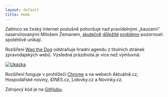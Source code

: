 ```yaml
---
layout: default
title: Home
---
```


Zatímco se český internet poslušně pohoršuje nad pravidelnými
&bdquo;kauzami&ldquo; naservírovanými Milošem Zemanem, [skutečně][1]
[důležité][2] [problémy][3] pozornosti spolehlivě unikají.

Rozšíření [Wag the Dog][4] odstraňuje hradní agendu z titulních stránek
zpravodajských webů. Výsledná prázdnota je více než výmluvná:

[![Ukázka](/public/lidovky.png)][4]

Rozšíření funguje v prohlížečí [Chrome][5] a na webech Aktuálně.cz, Hospodářské
noviny, iDNES.cz, Lidovky.cz a Novinky.cz.

Zdrojový kód je na [GitHubu][6].

[1]: https://www.novinky.cz/domaci/417964-verejna-sluzba-se-ma-zvyhodnit-navrh-ale-pripomina-drabkuv-paskvil.html
[2]: http://denikreferendum.cz/clanek/23283-zakon-o-socialnim-bydleni-nutnost-na-kterou-nezbyva-mnoho-casu
[3]: http://blisty.cz/art/83945.html
[4]: https://chrome.google.com/webstore/detail/wag-the-dog/lfhgibdmbmnlmjfdoplhaoplnffchjgf
[5]: https://www.google.com/chrome/browser/desktop/index.html
[6]: https://github.com/adamheinrich/wag-the-dog
